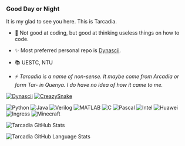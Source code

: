 ### Good Day or Night

It is my glad to see you here. This is Tarcadia.

- 🎨 Not good at coding, but good at thinking useless things on how to code.
- ✨ Most preferred personal repo is [Dynascii](https://github.com/Tarcadia/Dynascii).
- 📚 UESTC, NTU

- ⚡ _Tarcadia is a name of non-sense. It maybe come from *Arcadia* or form *Tar-* in Quenya. I do have no idea of how it came to me._

[![Dynascii](https://img.shields.io/badge/-Dynascii-333377?style=flat-square&logo=windowsterminal&logoColor=7777ff)](https://github.com/Tarcadia/Dynascii)
[![CreazySnake](https://img.shields.io/badge/-CreazySnake-bbe0e3?style=flat-square)](https://github.com/Tarcadia/CrazySnake)

![Python](https://img.shields.io/badge/-Python-2b5b84?style=flat-square&logo=python&logoColor=ffffff)
![Java](https://img.shields.io/badge/-Java-f29111?style=flat-square&logo=openjdk&logoColor=3a75b0)
![Verilog](https://img.shields.io/badge/-Verilog-e5e493?style=flat-square&logo=xilinx&logoColor=e00000)
![MATLAB](https://img.shields.io/badge/-MATLAB-0076a8?style=flat-square&logo=octave&logoColor=c04c0b)
![C](https://img.shields.io/badge/-C-e3000f?style=flat-square&logo=c&logoColor=ffffff)
![Pascal](https://img.shields.io/badge/-Pascal-a324a1?style=flat-square&logo=lazarus&logoColor=0c0e5b)
![Intel](https://img.shields.io/badge/-Intel-0068b5?style=flat-square&logo=intel&logoColor=ffffff)
![Huawei](https://img.shields.io/badge/-Huawei-c7000b?style=flat-square&logo=huawei&logoColor=ffffff)
![Ingress](https://img.shields.io/badge/-Ingress-3b1e5f?style=flat-square&logo=ingress&logoColor=ffffff)
![Minecraft](https://img.shields.io/badge/-Minecraft-4e6b31?style=flat-square&logo=minecraft&logoColor=93847f)

![Tarcadia GitHub Stats](https://github-readme-stats.vercel.app/api/?username=tarcadia&count_private=true&showicons=true&theme=cobalt&card_width=350)

![Tarcadia GitHub Language Stats](https://github-readme-stats.vercel.app/api/top-langs/?username=tarcadia&langs_count=10&theme=cobalt&layout=compact&card_width=300)



<!--
**Tarcadia/Tarcadia** is a ✨ _special_ ✨ repository because its `README.md` (this file) appears on your GitHub profile.

Here are some ideas to get you started:

- 🔭 I’m currently working on ...
- 🌱 I’m currently learning ...
- 👯 I’m looking to collaborate on ...
- 🤔 I’m looking for help with ...
- 💬 Ask me about ...
- 📫 How to reach me: ...
- 😄 Pronouns: ...
- ⚡ Fun fact: ...
-->
